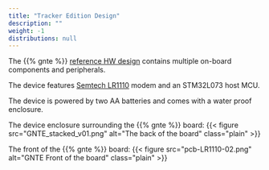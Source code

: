 ```yaml
---
title: "Tracker Edition Design"
description: ""
weight: -1
distributions: null
---
```


The {{% gnte %}} [reference HW design](https://github.com/TheThingsIndustries/generic-node-te) contains multiple on-board components and peripherals.

The device features [Semtech LR1110](https://www.semtech.com/products/wireless-rf/lora-edge/lr1110) modem and an STM32L073 host MCU.

The device is powered by two AA batteries and comes with a water proof enclosure.

The device enclosure surrounding the {{% gnte %}} board:
{{< figure src="GNTE_stacked_v01.png" alt="The back of the board" class="plain" >}}

The front of the {{% gnte %}} board:
{{< figure src="pcb-LR1110-02.png" alt="GNTE Front of the board" class="plain" >}}
